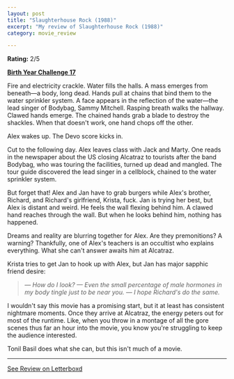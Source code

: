 ```yaml
---
layout: post
title: "Slaughterhouse Rock (1988)"
excerpt: "My review of Slaughterhouse Rock (1988)"
category: movie_review

---
```


**Rating:** 2/5

<b><a href="https://boxd.it/sWI7Y">Birth Year Challenge 17</a></b>

Fire and electricity crackle. Water fills the halls. A mass emerges from beneath—a body, long dead. Hands pull at chains that bind them to the water sprinkler system. A face appears in the reflection of the water—the lead singer of Bodybag, Sammy Mitchell. Rasping breath walks the hallway. Clawed hands emerge. The chained hands grab a blade to destroy the shackles. When that doesn't work, one hand chops off the other.

Alex wakes up. The Devo score kicks in.

Cut to the following day. Alex leaves class with Jack and Marty. One reads in the newspaper about the US closing Alcatraz to tourists after the band Bodybag, who was touring the facilities, turned up dead and mangled. The tour guide discovered the lead singer in a cellblock, chained to the water sprinkler system.

But forget that! Alex and Jan have to grab burgers while Alex's brother, Richard, and Richard's girlfriend, Krista, fuck. Jan is trying her best, but Alex is distant and weird. He feels the wall flexing behind him. A clawed hand reaches through the wall. But when he looks behind him, nothing has happened.

Dreams and reality are blurring together for Alex. Are they premonitions? A warning? Thankfully, one of Alex's teachers is an occultist who explains everything. What she can't answer awaits him at Alcatraz.

Krista tries to get Jan to hook up with Alex, but Jan has major sapphic friend desire:
<blockquote><i>— How do I look?
— Even the small percentage of male hormones in my body tingle just to be near you.
— I hope Richard's do the same.</i></blockquote>

I wouldn't say this movie has a promising start, but it at least has consistent nightmare moments. Once they arrive at Alcatraz, the energy peters out for most of the runtime. Like, when you throw in a montage of all the gore scenes thus far an hour into the movie, you know you're struggling to keep the audience interested.

Tonil Basil does what she can, but this isn't much of a movie.

<hr>

[See Review on Letterboxd](https://boxd.it/8FXbT3)
